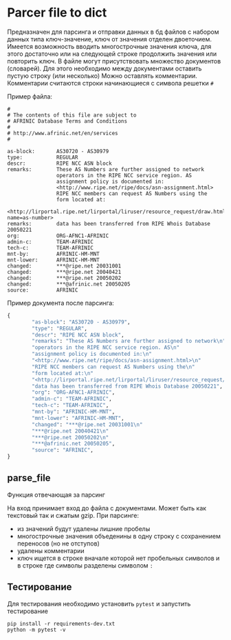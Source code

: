 Parcer file to dict
========
Предназначен для парсинга и отправки данных в бд файлов с набором данных типа ключ-значение, ключ от значения отделен двоеточием. Имеется возможность вводить многострочные значения ключа, для этого достаточно или на следующей строке продолжить значения или повторить ключ. 
В файле могут присутствовать множество документов (словарей). Для этого необходимо между документами оставить пустую строку (или несколько)
Можно оставлять комментарии. Комментарии считаются строки начинающиеся с символа решетки `#`

Пример файла:
```
#
# The contents of this file are subject to 
# AFRINIC Database Terms and Conditions
#
# http://www.afrinic.net/en/services
#

as-block:       AS30720 - AS30979
type:           REGULAR
descr:          RIPE NCC ASN block
remarks:        These AS Numbers are further assigned to network
                operators in the RIPE NCC service region. AS
                assignment policy is documented in:
                <http://www.ripe.net/ripe/docs/asn-assignment.html>
                RIPE NCC members can request AS Numbers using the
                form located at:
                <http://lirportal.ripe.net/lirportal/liruser/resource_request/draw.html?name=as-number>
remarks:        data has been transferred from RIPE Whois Database 20050221
org:            ORG-AFNC1-AFRINIC
admin-c:        TEAM-AFRINIC
tech-c:         TEAM-AFRINIC
mnt-by:         AFRINIC-HM-MNT
mnt-lower:      AFRINIC-HM-MNT
changed:        ***@ripe.net 20031001
changed:        ***@ripe.net 20040421
changed:        ***@ripe.net 20050202
changed:        ***@afrinic.net 20050205
source:         AFRINIC
```
Пример документа после парсинга:
```python
{
        "as-block": "AS30720 - AS30979",
        "type": "REGULAR",
        "descr": "RIPE NCC ASN block",
        "remarks": "These AS Numbers are further assigned to network\n"
        "operators in the RIPE NCC service region. AS\n"
        "assignment policy is documented in:\n"
        "<http://www.ripe.net/ripe/docs/asn-assignment.html>\n"
        "RIPE NCC members can request AS Numbers using the\n"
        "form located at:\n"
        "<http://lirportal.ripe.net/lirportal/liruser/resource_request/draw.html?name=as-number>\n"
        "data has been transferred from RIPE Whois Database 20050221",
        "org": "ORG-AFNC1-AFRINIC",
        "admin-c": "TEAM-AFRINIC",
        "tech-c": "TEAM-AFRINIC",
        "mnt-by": "AFRINIC-HM-MNT",
        "mnt-lower": "AFRINIC-HM-MNT",
        "changed": "***@ripe.net 20031001\n"
        "***@ripe.net 20040421\n"
        "***@ripe.net 20050202\n"
        "***@afrinic.net 20050205",
        "source": "AFRINIC",
}
```
parse_file
---------------
Функция отвечающая за парсинг

На вход принимает вход до файла с документами. Может быть как текстовый так и сжатым gzip.
При парсинге:
* из значений будут удалены лишние пробелы
* многострочные значения объеденины в одну строку с сохранением переносов (но не отступов)
* удалены комментарии 
* ключ ищется в строке вначале которой нет пробельных символов и в строке где символы разделены символом `:`


Тестирование
---------------
Для тестирования необходимо установить `pytest` и запустить тестирование 
```
pip install -r requirements-dev.txt
python -m pytest -v
```
